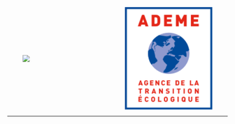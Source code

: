 
<div style="display: flex;
  flex-direction: row;
  justify-content: space-evenly;
  align-items: center;">
  <img src="https://avatars.githubusercontent.com/u/78278195?s=400" width="200" />

  <img src="./ademe-logo-2022-1.svg" width="200"/>
</div>
<hr />